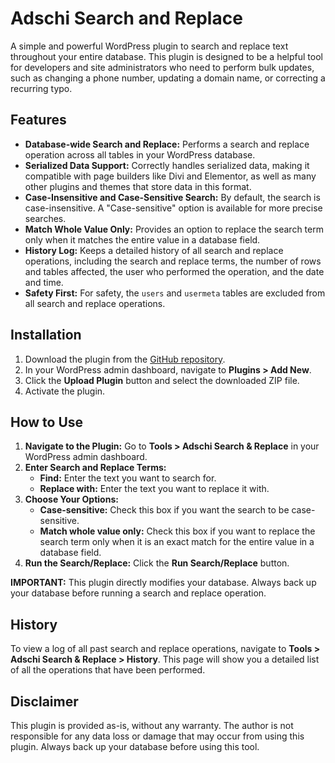 # Adschi Search and Replace

A simple and powerful WordPress plugin to search and replace text throughout your entire database. This plugin is designed to be a helpful tool for developers and site administrators who need to perform bulk updates, such as changing a phone number, updating a domain name, or correcting a recurring typo.

## Features

*   **Database-wide Search and Replace:**  Performs a search and replace operation across all tables in your WordPress database.
*   **Serialized Data Support:**  Correctly handles serialized data, making it compatible with page builders like Divi and Elementor, as well as many other plugins and themes that store data in this format.
*   **Case-Insensitive and Case-Sensitive Search:**  By default, the search is case-insensitive. A "Case-sensitive" option is available for more precise searches.
*   **Match Whole Value Only:**  Provides an option to replace the search term only when it matches the entire value in a database field.
*   **History Log:**  Keeps a detailed history of all search and replace operations, including the search and replace terms, the number of rows and tables affected, the user who performed the operation, and the date and time.
*   **Safety First:**  For safety, the `users` and `usermeta` tables are excluded from all search and replace operations.

## Installation

1.  Download the plugin from the [GitHub repository](https://github.com/your-repo/adschi-search-replace).
2.  In your WordPress admin dashboard, navigate to **Plugins > Add New**.
3.  Click the **Upload Plugin** button and select the downloaded ZIP file.
4.  Activate the plugin.

## How to Use

1.  **Navigate to the Plugin:**  Go to **Tools > Adschi Search & Replace** in your WordPress admin dashboard.
2.  **Enter Search and Replace Terms:**
    *   **Find:**  Enter the text you want to search for.
    *   **Replace with:**  Enter the text you want to replace it with.
3.  **Choose Your Options:**
    *   **Case-sensitive:**  Check this box if you want the search to be case-sensitive.
    *   **Match whole value only:**  Check this box if you want to replace the search term only when it is an exact match for the entire value in a database field.
4.  **Run the Search/Replace:**  Click the **Run Search/Replace** button.

**IMPORTANT:**  This plugin directly modifies your database. Always back up your database before running a search and replace operation.

## History

To view a log of all past search and replace operations, navigate to **Tools > Adschi Search & Replace > History**. This page will show you a detailed list of all the operations that have been performed.

## Disclaimer

This plugin is provided as-is, without any warranty. The author is not responsible for any data loss or damage that may occur from using this plugin. Always back up your database before using this tool.